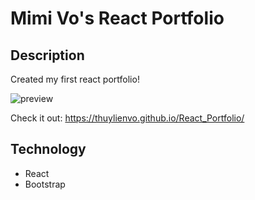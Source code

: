 # Mimi Vo's React Portfolio

## Description
Created my first react portfolio!    

![preview](https://user-images.githubusercontent.com/79684575/130385001-fb026a13-ce9c-446a-bc2e-c3762004501e.png)   
    
Check it out: https://thuylienvo.github.io/React_Portfolio/    

## Technology
* React
* Bootstrap


